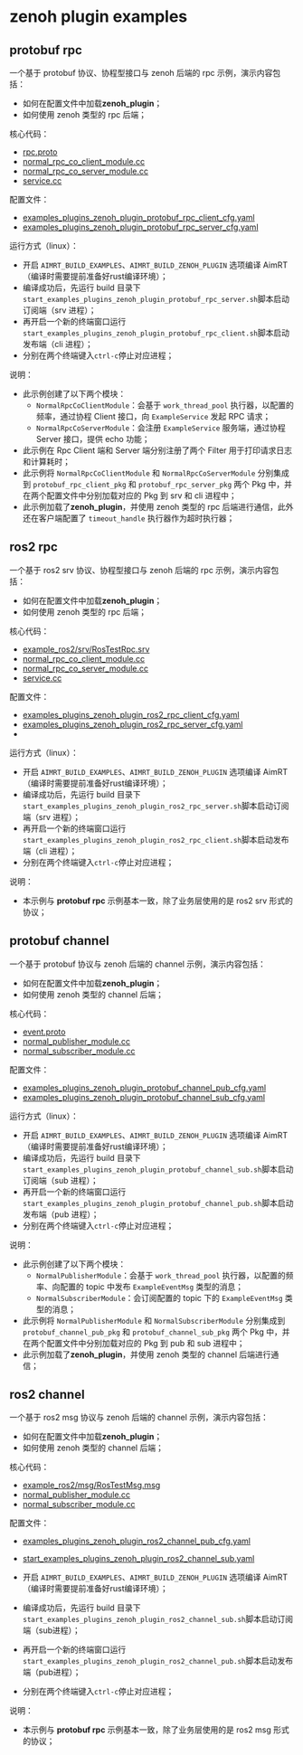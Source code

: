 # zenoh plugin examples

## protobuf rpc

一个基于 protobuf 协议、协程型接口与 zenoh 后端的 rpc 示例，演示内容包括：
- 如何在配置文件中加载**zenoh_plugin**；
- 如何使用 zenoh 类型的 rpc 后端；

核心代码：
- [rpc.proto](../../../protocols/example/rpc.proto)
- [normal_rpc_co_client_module.cc](../../cpp/protobuf_rpc/module/normal_rpc_co_client_module/normal_rpc_co_client_module.cc)
- [normal_rpc_co_server_module.cc](../../cpp/protobuf_rpc/module/normal_rpc_co_server_module/normal_rpc_co_server_module.cc)
- [service.cc](../../cpp/protobuf_rpc/module/normal_rpc_co_server_module/service.cc)


配置文件：
- [examples_plugins_zenoh_plugin_protobuf_rpc_client_cfg.yaml](./install/linux/bin/cfg/examples_plugins_zenoh_plugin_protobuf_rpc_client_cfg.yaml)
- [examples_plugins_zenoh_plugin_protobuf_rpc_server_cfg.yaml](./install/linux/bin/cfg/examples_plugins_zenoh_plugin_protobuf_rpc_server_cfg.yaml)


运行方式（linux）：
- 开启 `AIMRT_BUILD_EXAMPLES`、`AIMRT_BUILD_ZENOH_PLUGIN` 选项编译 AimRT（编译时需要提前准备好rust编译环境）；
- 编译成功后，先运行 build 目录下`start_examples_plugins_zenoh_plugin_protobuf_rpc_server.sh`脚本启动订阅端（srv 进程）；
- 再开启一个新的终端窗口运行`start_examples_plugins_zenoh_plugin_protobuf_rpc_client.sh`脚本启动发布端（cli 进程）；
- 分别在两个终端键入`ctrl-c`停止对应进程；

说明：
- 此示例创建了以下两个模块：
  - `NormalRpcCoClientModule`：会基于 `work_thread_pool` 执行器，以配置的频率，通过协程 Client 接口，向 `ExampleService` 发起 RPC 请求；
  - `NormalRpcCoServerModule`：会注册 `ExampleService` 服务端，通过协程 Server 接口，提供 echo 功能；
- 此示例在 Rpc Client 端和 Server 端分别注册了两个 Filter 用于打印请求日志和计算耗时；
- 此示例将 `NormalRpcCoClientModule` 和 `NormalRpcCoServerModule` 分别集成到 `protobuf_rpc_client_pkg` 和 `protobuf_rpc_server_pkg` 两个 Pkg 中，并在两个配置文件中分别加载对应的 Pkg 到 srv 和 cli 进程中；
- 此示例加载了**zenoh_plugin**，并使用 zenoh 类型的 rpc 后端进行通信，此外还在客户端配置了 `timeout_handle` 执行器作为超时执行器；
  

## ros2 rpc

一个基于 ros2 srv 协议、协程型接口与 zenoh 后端的 rpc 示例，演示内容包括：
- 如何在配置文件中加载**zenoh_plugin**；
- 如何使用 zenoh 类型的 rpc 后端；

核心代码：
- [example_ros2/srv/RosTestRpc.srv](../../../protocols/example_ros2/srv/RosTestRpc.srv)
- [normal_rpc_co_client_module.cc](../../cpp/ros2_rpc/module/normal_rpc_co_client_module/normal_rpc_co_client_module.cc)
- [normal_rpc_co_server_module.cc](../../cpp/ros2_rpc/module/normal_rpc_co_server_module/normal_rpc_co_server_module.cc)
- [service.cc](../../cpp/ros2_rpc/module/normal_rpc_co_server_module/service.cc)

配置文件：
- [examples_plugins_zenoh_plugin_ros2_rpc_client_cfg.yaml](./install/linux/bin/cfg/examples_plugins_zenoh_plugin_ros2_rpc_client_cfg.yaml)
- [examples_plugins_zenoh_plugin_ros2_rpc_server_cfg.yaml](./install/linux/bin/cfg/examples_plugins_zenoh_plugin_ros2_rpc_server_cfg.yaml)
- 

运行方式（linux）：
- 开启 `AIMRT_BUILD_EXAMPLES`、`AIMRT_BUILD_ZENOH_PLUGIN` 选项编译 AimRT（编译时需要提前准备好rust编译环境）；
- 编译成功后，先运行 build 目录下`start_examples_plugins_zenoh_plugin_ros2_rpc_server.sh`脚本启动订阅端（srv 进程）；
- 再开启一个新的终端窗口运行`start_examples_plugins_zenoh_plugin_ros2_rpc_client.sh`脚本启动发布端（cli 进程）；
- 分别在两个终端键入`ctrl-c`停止对应进程；

说明：
- 本示例与 **protobuf rpc** 示例基本一致，除了业务层使用的是 ros2 srv 形式的协议；

## protobuf channel

一个基于 protobuf 协议与 zenoh 后端的 channel 示例，演示内容包括：
- 如何在配置文件中加载**zenoh_plugin**；
- 如何使用 zenoh 类型的 channel 后端；


核心代码：
- [event.proto](../../../protocols/example/event.proto)
- [normal_publisher_module.cc](../../cpp/protobuf_channel/module/normal_publisher_module/normal_publisher_module.cc)
- [normal_subscriber_module.cc](../../cpp/protobuf_channel/module/normal_subscriber_module/normal_subscriber_module.cc)


配置文件：
- [examples_plugins_zenoh_plugin_protobuf_channel_pub_cfg.yaml](./install/linux/bin/cfg/examples_plugins_zenoh_plugin_protobuf_channel_pub_cfg.yaml)
- [examples_plugins_zenoh_plugin_protobuf_channel_sub_cfg.yaml](./install/linux/bin/cfg/examples_plugins_zenoh_plugin_protobuf_channel_sub_cfg.yaml)


运行方式（linux）：
- 开启 `AIMRT_BUILD_EXAMPLES`、`AIMRT_BUILD_ZENOH_PLUGIN` 选项编译 AimRT（编译时需要提前准备好rust编译环境）；
- 编译成功后，先运行 build 目录下`start_examples_plugins_zenoh_plugin_protobuf_channel_sub.sh`脚本启动订阅端（sub 进程）；
- 再开启一个新的终端窗口运行`start_examples_plugins_zenoh_plugin_protobuf_channel_pub.sh`脚本启动发布端（pub 进程）；
- 分别在两个终端键入`ctrl-c`停止对应进程；


说明：
- 此示例创建了以下两个模块：
  - `NormalPublisherModule`：会基于 `work_thread_pool` 执行器，以配置的频率、向配置的 topic 中发布 `ExampleEventMsg` 类型的消息；
  - `NormalSubscriberModule`：会订阅配置的 topic 下的 `ExampleEventMsg` 类型的消息；
- 此示例将 `NormalPublisherModule` 和 `NormalSubscriberModule` 分别集成到 `protobuf_channel_pub_pkg` 和 `protobuf_channel_sub_pkg` 两个 Pkg 中，并在两个配置文件中分别加载对应的 Pkg 到 pub 和 sub 进程中；
- 此示例加载了**zenoh_plugin**，并使用 zenoh 类型的 channel 后端进行通信；


## ros2 channel

一个基于 ros2 msg 协议与 zenoh 后端的 channel 示例，演示内容包括：
- 如何在配置文件中加载**zenoh_plugin**；
- 如何使用 zenoh 类型的 channel 后端；



核心代码：
- [example_ros2/msg/RosTestMsg.msg](../../../protocols/example_ros2/msg/RosTestMsg.msg)
- [normal_publisher_module.cc](../../cpp/ros2_channel/module/normal_publisher_module/normal_publisher_module.cc)
- [normal_subscriber_module.cc](../../cpp/ros2_channel/module/normal_subscriber_module/normal_subscriber_module.cc)


配置文件：
- [examples_plugins_zenoh_plugin_ros2_channel_pub_cfg.yaml](./install/linux/bin/cfg/examples_plugins_zenoh_plugin_ros2_channel_pub_cfg.yaml)
- [start_examples_plugins_zenoh_plugin_ros2_channel_sub.yaml](./install/linux/bin/start_examples_plugins_zenoh_plugin_ros2_channel_sub.sh)


- 开启 `AIMRT_BUILD_EXAMPLES`、`AIMRT_BUILD_ZENOH_PLUGIN` 选项编译 AimRT（编译时需要提前准备好rust编译环境）；
- 编译成功后，先运行 build 目录下`start_examples_plugins_zenoh_plugin_ros2_channel_sub.sh`脚本启动订阅端（sub进程）；
- 再开启一个新的终端窗口运行`start_examples_plugins_zenoh_plugin_ros2_channel_pub.sh`脚本启动发布端（pub进程）；
- 分别在两个终端键入`ctrl-c`停止对应进程；


说明：
- 本示例与 **protobuf rpc** 示例基本一致，除了业务层使用的是 ros2 msg 形式的协议；